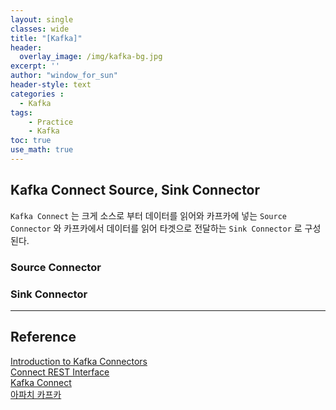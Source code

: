 ```yaml
--- 
layout: single
classes: wide
title: "[Kafka]"
header:
  overlay_image: /img/kafka-bg.jpg
excerpt: ''
author: "window_for_sun"
header-style: text
categories :
  - Kafka
tags:
    - Practice
    - Kafka
toc: true
use_math: true
---  
```


## Kafka Connect Source, Sink Connector
`Kafka Connect` 는 크게 소스로 부터 데이터를 읽어와 카프카에 넣는 `Source Connector` 와 
카프카에서 데이터를 읽어 타겟으로 전달하는 `Sink Connector` 로 구성된다. 



###  Source Connector


###  Sink Connector


---  
## Reference
[Introduction to Kafka Connectors](https://www.baeldung.com/kafka-connectors-guide)  
[Connect REST Interface](https://docs.confluent.io/platform/current/connect/references/restapi.html#status-and-errors)  
[Kafka Connect](https://docs.confluent.io/platform/current/connect/index.html#how-kafka-connect-works)  
[아파치 카프카](https://search.shopping.naver.com/book/catalog/32441032476?cat_id=50010586&frm=PBOKPRO&query=%EC%95%84%ED%8C%8C%EC%B9%98+%EC%B9%B4%ED%94%84%EC%B9%B4&NaPm=ct%3Dlct7i9tk%7Cci%3D2f9c1d6438c3f4f9da08d96a90feeae208606125%7Ctr%3Dboknx%7Csn%3D95694%7Chk%3D60526a01880cb183c9e8b418202585d906f26cb4)  
